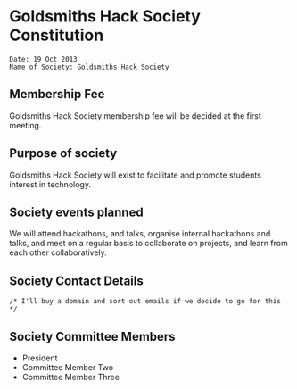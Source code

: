 # Goldsmiths Hack Society Constitution

```
Date: 19 Oct 2013
Name of Society: Goldsmiths Hack Society
```

## Membership Fee

Goldsmiths Hack Society membership fee will be decided at the first meeting.

## Purpose of society

Goldsmiths Hack Society will exist to facilitate and promote students interest in technology.

## Society events planned

We will attend hackathons, and talks, organise internal hackathons and talks, and meet on a regular basis to collaborate on projects, and learn from each other collaboratively.

## Society Contact Details

```
/* I'll buy a domain and sort out emails if we decide to go for this */
```

## Society Committee Members

* President
* Committee Member Two
* Committee Member Three
